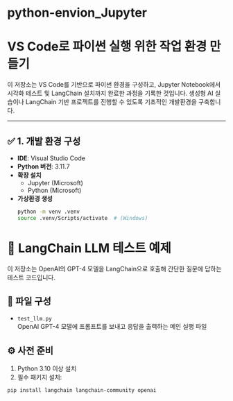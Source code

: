 # python-envion_Jupyter
# VS Code로 파이썬 실행 위한 작업 환경 만들기

이 저장소는 VS Code를 기반으로 파이썬 환경을 구성하고, Jupyter Notebook에서 시각화 테스트 및 LangChain 설치까지 완료한 과정을 기록한 것입니다. 
생성형 AI 실습이나 LangChain 기반 프로젝트를 진행할 수 있도록 기초적인 개발환경을 구축합니다.

---

## ✅ 1. 개발 환경 구성

- **IDE**: Visual Studio Code
- **Python 버전**: 3.11.7
- **확장 설치**
  - Jupyter (Microsoft)
  - Python (Microsoft)
- **가상환경 생성**
  ```bash
  python -m venv .venv
  source .venv/Scripts/activate  # (Windows)

# 🧠 LangChain LLM 테스트 예제

이 저장소는 OpenAI의 GPT-4 모델을 LangChain으로 호출해 간단한 질문에 답하는 테스트 코드입니다.

## 📁 파일 구성

- `test_llm.py`  
  OpenAI GPT-4 모델에 프롬프트를 보내고 응답을 출력하는 메인 실행 파일

## ⚙️ 사전 준비

1. Python 3.10 이상 설치
2. 필수 패키지 설치:

```bash
pip install langchain langchain-community openai
